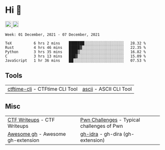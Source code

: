# Hi 👋
<p align="left"> 
  <a href="http://twitter.com/yu1hpa">
    <img height="20" src="https://img.shields.io/twitter/follow/yu1hpa?label=Twitter&logo=twitter&style=flat" />
  <a href="https://github.com/yu1hpa">
    <img height="20" src="https://img.shields.io/github/followers/yu1hpa?label=follow&logo=github&style=flat" />
  </a>
</p>
  
<!--START_SECTION:waka-->
```text
Week: 01 December, 2021 - 07 December, 2021

TeX          6 hrs 2 mins    ███████░░░░░░░░░░░░░░░░░░   28.32 % 
Rust         4 hrs 46 mins   █████▓░░░░░░░░░░░░░░░░░░░   22.35 % 
Python       3 hrs 35 mins   ████▒░░░░░░░░░░░░░░░░░░░░   16.82 % 
C            3 hrs 13 mins   ███▓░░░░░░░░░░░░░░░░░░░░░   15.09 % 
JavaScript   1 hr 36 mins    ██░░░░░░░░░░░░░░░░░░░░░░░   07.53 % 
```
<!--END_SECTION:waka-->

## Tools

|                                                                       |                                                         |
|-----------------------------------------------------------------------|---------------------------------------------------------|
|[ctftime-cli](https://github.com/yu1hpa/ctftime-cli) - CTFtime CLI Tool|[ascii](https://github.com/yu1hpa/ascii) - ASCII CLI Tool|

## Misc
|                                                                         |                                                                                      |
|-------------------------------------------------------------------------|--------------------------------------------------------------------------------------|
|[CTF Writeups](https://github.com/yu1hpa/ctf-writeups) - CTF Writeups    |[Pwn Challenges](https://github.com/yu1hpa/pwn-challenges) - Typical challenges of Pwn|
|[Awesome gh](https://github.com/yu1hpa/awesome-gh) - Awesome gh-extension|[gh-idra](https://github.com/yu1hpa/gh-idra) - gh-dira (gh-extension)                 |
